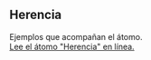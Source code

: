 ## Herencia

Ejemplos que acompañan el átomo.  
[Lee el átomo "Herencia" en línea.](https://stepik.org/lesson/350603/step/1)